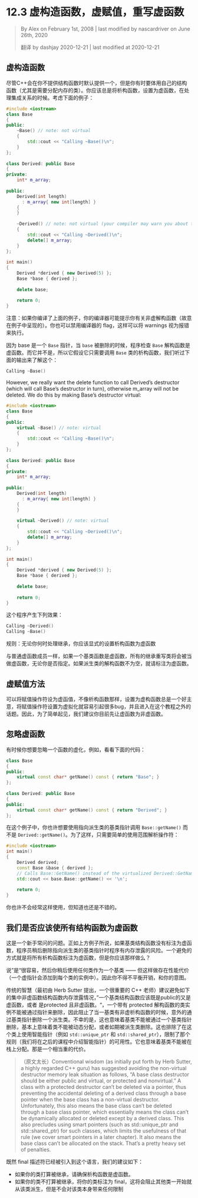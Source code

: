 # 12.3 虚构造函数，虚赋值，重写虚函数
<!-- 12.3 — Virtual destructors, virtual assignment, and overriding virtualization -->
> By Alex on February 1st, 2008 | last modified by nascardriver on June 26th, 2020
>
> 翻译 by dashjay 2020-12-21 | last modified at 2020-12-21

## 虚构造函数

<!-- Virtual destructors -->

<!-- Although C++ provides a default destructor for your classes if you do not provide one yourself, it is sometimes the case that you will want to provide your own destructor (particularly if the class needs to deallocate memory). You should always make your destructors virtual if you’re dealing with inheritance. Consider the following example: -->

尽管C++会在你不提供结构函数时默认提供一个，但是你有时要体用自己的结构函数（尤其是需要分配内存的类）。你应该总是将析构函数，设置为虚函数，在处理集成关系的时候。考虑下面的例子：

```cpp
#include <iostream>
class Base
{
public:
    ~Base() // note: not virtual
    {
        std::cout << "Calling ~Base()\n";
    }
};
 
class Derived: public Base
{
private:
    int* m_array;
 
public:
    Derived(int length)
      : m_array{ new int[length] }
    {
    }
 
    ~Derived() // note: not virtual (your compiler may warn you about this)
    {
        std::cout << "Calling ~Derived()\n";
        delete[] m_array;
    }
};
 
int main()
{
    Derived *derived { new Derived(5) };
    Base *base { derived };
 
    delete base;
 
    return 0;
}
```

<!-- Note: If you compile the above example, your compiler may warn you about the non-virtual destructor (which is intentional for this example). You may need to disable the compiler flag that treats warnings as errors to proceed. -->

注意：如果你编译了上面的例子，你的编译器可能提示你有关非虚解构函数（故意在例子中呈现的）。你也可以禁用编译器的 flag，这样可以将 warnings 视为报错来执行。

<!-- Because base is a Base pointer, when base is deleted, the program looks to see if the Base destructor is virtual. It’s not, so it assumes it only needs to call the Base destructor. We can see this in the fact that the above example prints: -->

因为 base 是一个 `Base` 指针，当 `base` 被删除的时候，程序检查 `Base` 解构函数是虚函数。而它并不是，所以它假设它只需要调用 `Base` 类的析构函数，我们听过下面的输出来了解这个：

```cpp
Calling ~Base()
```

However, we really want the delete function to call Derived’s destructor (which will call Base’s destructor in turn), otherwise m_array will not be deleted. We do this by making Base’s destructor virtual:

```cpp
#include <iostream>
class Base
{
public:
    virtual ~Base() // note: virtual
    {
        std::cout << "Calling ~Base()\n";
    }
};
 
class Derived: public Base
{
private:
    int* m_array;
 
public:
    Derived(int length)
      : m_array{ new int[length] }
    {
    }
 
    virtual ~Derived() // note: virtual
    {
        std::cout << "Calling ~Derived()\n";
        delete[] m_array;
    }
};
 
int main()
{
    Derived *derived { new Derived(5) };
    Base *base { derived };
 
    delete base;
 
    return 0;
}
```

<!-- Now this program produces the following result: -->
这个程序产生下列效果：

```cpp
Calling ~Derived()
Calling ~Base()
```

<!-- Rule: Whenever you are dealing with inheritance, you should make any explicit destructors virtual. -->
规则：无论你何时处理继承，你应该显式的设置析构函数为虚函数

<!-- As with normal virtual member functions, if a base class function is virtual, all derived overrides will be considered virtual regardless of whether they are specified as such. It is not necessary to create an empty derived class destructor just to mark it as virtual. -->

与普通虚函数成员一样，如果一个基类函数是虚函数，所有的继承重写类将会被当做虚函数，无论你是否指定。如果派生类的解构函数不为空，就请标注为虚函数。

## 虚赋值方法
<!-- Virtual assignment -->

可以将赋值操作符设为虚函值，不像析构函数那样，设置为虚构函数总是一个好主意，将赋值操作符设置为虚拟化就容易引起很多bug，并且进入在这个教程之外的话题。因此，为了简单起见，我们建议你目前先让虚函数为非虚函数。
<!-- It is possible to make the assignment operator virtual. However, unlike the destructor case where virtualization is always a good idea, virtualizing the assignment operator really opens up a bag full of worms and gets into some advanced topics outside of the scope of this tutorial. Consequently, we are going to recommend you leave your assignments non-virtual for now, in the interest of simplicity. -->

<!-- Ignoring virtualization -->
## 忽略虚函数

<!-- Very rarely you may want to ignore the virtualization of a function. For example, consider the following code: -->
有时候你想要忽略一个函数的虚化，例如，看看下面的代码：

```cpp
class Base
{
public:
    virtual const char* getName() const { return "Base"; }
};
 
class Derived: public Base
{
public:
    virtual const char* getName() const { return "Derived"; }
};
```

在这个例子中，你也许想要使用指向派生类的基类指针调用 `Base::getName()` 而不是 `Derived::getName()`。为了这样，只需要简单的使用范围解析操作符：

<!-- There may be cases where you want a Base pointer to a Derived object to call Base::getName() instead of c. To do so, simply use the scope resolution operator: -->

```cpp
#include <iostream>
int main()
{
    Derived derived;
    const Base &base { derived };
    // Calls Base::GetName() instead of the virtualized Derived::GetName()
    std::cout << base.Base::getName() << '\n';
 
    return 0;
}
```

<!-- You probably won’t use this very often, but it’s good to know it’s at least possible. -->

你也许不会经常这样使用，但知道也还是不错的。

<!-- Should we make all destructors virtual? -->
## 我们是否应该使所有结构函数为虚函数

<!-- This is a common question asked by new programmers. As noted in the top example, if the base class destructor isn’t marked as virtual, then the program is at risk for leaking memory if a programmer later deletes a base class pointer that is pointing to a derived object. One way to avoid this is to mark all your destructors as virtual. But should you? -->

这是一个新手常问的问题。正如上方例子所说，如果基类结构函数没有标注为虚函数，程序员稍后删除指向派生类的基类指针时程序有内存泄露的风险。一个避免的方式就是将所有析构函数标注为虚函数，但是你应该那样做么？

<!-- It’s easy to say yes, so that way you can later use any class as a base class -- but there’s a performance penalty for doing so (a virtual pointer added to every instance of your class). So you have to balance that cost, as well as your intent. -->
说”是“很容易，然后你稍后使用任何类作为一个基类 —— 但这样做存在性能代价（一个虚指针会添加到每个类的实例中）。因此你不得不平衡开销，和你的意图。

<!-- Conventional wisdom (as initially put forth by Herb Sutter, a highly regarded C++ guru) has suggested avoiding the non-virtual destructor memory leak situation as follows, “A base class destructor should be either public and virtual, or protected and nonvirtual.” A class with a protected destructor can’t be deleted via a pointer, thus preventing the accidental deleting of a derived class through a base pointer when the base class has a non-virtual destructor. Unfortunately, this also means the base class can’t be deleted through a base class pointer, which essentially means the class can’t be dynamically allocated or deleted except by a derived class. This also precludes using smart pointers (such as std::unique_ptr and std::shared_ptr) for such classes, which limits the usefulness of that rule (we cover smart pointers in a later chapter). It also means the base class can’t be allocated on the stack. That’s a pretty heavy set of penalties. -->

传统的智慧（最初由 Herb Sutter 提出，一个很重要的 C++ 老师）建议避免如下的集中非虚函数结构函数内存泄露情况，”一个基类结构函数应该既是public的又是虚函数，或者 是protected 且非虚函数。“，一个带有 protected 解构函数的类实例不能被通过指针来删除，因此阻止了当一基类有非虚析构函数的时候，意外的通过基类指针删除一个派生类。不幸的是，这也意味着基类不能被通过一个基类指针删除，基本上意味着类不能被动态分配，或者如期被派生类删除。这也排除了在这个类上使用智能指针（例如 `std::unique_ptr` 和 `std::shared_ptr`），限制了那个规则（我们将在之后的课程中介绍智能指针）的可用性。它也意味着基类不能被在栈上分配。那是一个相当重的代价。

> （原文太长）Conventional wisdom (as initially put forth by Herb Sutter, a highly regarded C++ guru) has suggested avoiding the non-virtual destructor memory leak situation as follows, “A base class destructor should be either public and virtual, or protected and nonvirtual.” A class with a protected destructor can’t be deleted via a pointer, thus preventing the accidental deleting of a derived class through a base pointer when the base class has a non-virtual destructor. Unfortunately, this also means the base class can’t be deleted through a base class pointer, which essentially means the class can’t be dynamically allocated or deleted except by a derived class. This also precludes using smart pointers (such as std::unique_ptr and std::shared_ptr) for such classes, which limits the usefulness of that rule (we cover smart pointers in a later chapter). It also means the base class can’t be allocated on the stack. That’s a pretty heavy set of penalties.

<!-- Now that the final specifier has been introduced into the language, our recommendations are as follows: -->
既然 final 描述符已经被引入到这个语言，我们的建议如下：

- 如果你的类打算被继承，请确保析构函数是虚函数。
- 如果你的类不打算被继承，将你的类标注为 final，这将会阻止其他类一开始就从该类派生，但是不会对该类本身带来任何限制
    <!-- If you intend your class to be inherited from, make sure your destructor is virtual. -->
    <!-- If you do not intend your class to be inherited from, mark your class as final. This will prevent other classes from inheriting from it in the first place, without imposing any other use restrictions on the class itself. -->
